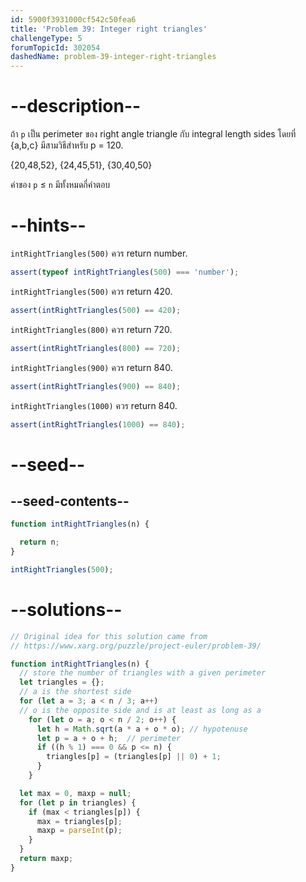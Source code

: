 ```yaml
---
id: 5900f3931000cf542c50fea6
title: 'Problem 39: Integer right triangles'
challengeType: 5
forumTopicId: 302054
dashedName: problem-39-integer-right-triangles
---
```


# --description--

ถ้า `p` เป็น perimeter ของ right angle triangle กับ integral length sides โดยที่ {a,b,c} มีสามวิธีสำหรับ p = 120.

{20,48,52}, {24,45,51}, {30,40,50}

ค่าของ `p` ≤ `n` มีทั้งหมดกี่คำตอบ

# --hints--

`intRightTriangles(500)` ควร return number.

```js
assert(typeof intRightTriangles(500) === 'number');
```

`intRightTriangles(500)` ควร return 420.

```js
assert(intRightTriangles(500) == 420);
```

`intRightTriangles(800)` ควร return 720.

```js
assert(intRightTriangles(800) == 720);
```

`intRightTriangles(900)` ควร return 840.

```js
assert(intRightTriangles(900) == 840);
```

`intRightTriangles(1000)` ควร return 840.

```js
assert(intRightTriangles(1000) == 840);
```

# --seed--

## --seed-contents--

```js
function intRightTriangles(n) {

  return n;
}

intRightTriangles(500);
```

# --solutions--

```js
// Original idea for this solution came from
// https://www.xarg.org/puzzle/project-euler/problem-39/

function intRightTriangles(n) {
  // store the number of triangles with a given perimeter
  let triangles = {};
  // a is the shortest side
  for (let a = 3; a < n / 3; a++)
  // o is the opposite side and is at least as long as a
    for (let o = a; o < n / 2; o++) {
      let h = Math.sqrt(a * a + o * o); // hypotenuse
      let p = a + o + h;  // perimeter
      if ((h % 1) === 0 && p <= n) {
        triangles[p] = (triangles[p] || 0) + 1;
      }
    }

  let max = 0, maxp = null;
  for (let p in triangles) {
    if (max < triangles[p]) {
      max = triangles[p];
      maxp = parseInt(p);
    }
  }
  return maxp;
}
```
